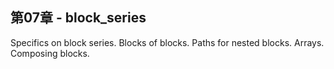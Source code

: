 ## 第07章 - block_series

Specifics on block series. Blocks of blocks. Paths for nested blocks. Arrays. Composing blocks.